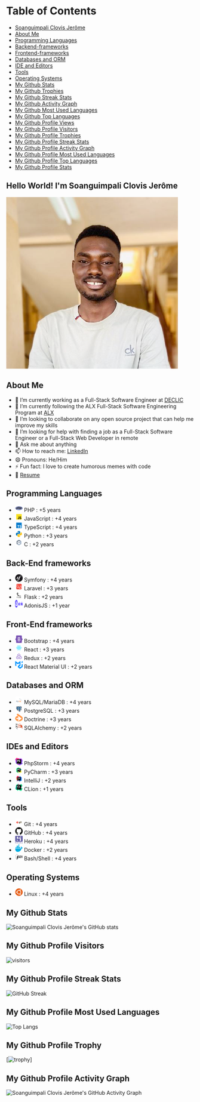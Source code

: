 # Table of Contents
- [Soanguimpali Clovis Jerôme](#soanguimpali-clovis-jerome)
- [About Me](#about-me)
- [Programming Languages](#programming-languages)
- [Backend-frameworks](#backend-frameworks)
- [Frontend-frameworks](#frontend-frameworks)
- [Databases and ORM](#databases)
- [IDE and Editors](#ide-and-editors)
- [Tools](#tools)
- [Operating Systems](#operating-systems)
- [My Github Stats](#my-github-stats)
- [My Github Trophies](#my-github-trophies)
- [My Github Streak Stats](#my-github-streak-stats)
- [My Github Activity Graph](#my-github-activity-graph)
- [My Github Most Used Languages](#my-github-most-used-languages)
- [My Github Top Languages](#my-github-top-languages)
- [My Github Profile Views](#my-github-profile-views)
- [My Github Profile Visitors](#my-github-profile-visitors)
- [My Github Profile Trophies](#my-github-profile-trophies)
- [My Github Profile Streak Stats](#my-github-profile-streak-stats)
- [My Github Profile Activity Graph](#my-github-profile-activity-graph)
- [My Github Profile Most Used Languages](#my-github-profile-most-used-languages)
- [My Github Profile Top Languages](#my-github-profile-top-languages)
- [My Github Profile Stats](#my-github-profile-stats)

## Hello World! I'm Soanguimpali Clovis Jerôme
![Soanguimpali Clovis Jerôme](./assets/images/profile.png)

## About Me
- 🔭 I’m currently working as a Full-Stack Software Engineer at [DECLIC](https://declic.africa/) 
- 🌱 I’m currently following the ALX Full-Stack Software Engineering Program at [ALX](https://www.alxafrica.com/software-engineering-2022/)
- 👯 I’m looking to collaborate on any open source project that can help me improve my skills
- 🤔 I’m looking for help with finding a job as a Full-Stack Software Engineer or a Full-Stack Web Developer in remote
- 💬 Ask me about anything
- 📫 How to reach me: [LinkedIn](https://www.linkedin.com/in/faso-dev/)
- 😄 Pronouns: He/Him
- ⚡ Fun fact: I love to create humorous memes with code
- 📝 [Resume](mailto:jeromeonadja28@gmail.com)

## Programming Languages
- <img src="./assets/images/php.png" width="20" height="20"  alt="PHP"/> PHP : +5 years
- <img src="./assets/images/javascript.svg" width="20" height="20"  alt="JavaScript"/> JavaScript : +4 years
- <img src="./assets/images/typescript.svg" width="20" height="20"  alt="TypeScript"/> TypeScript : +4 years
- <img src="./assets/images/python.svg" width="20" height="20"  alt="Python"/> Python : +3 years
- <img src="./assets/images/c.svg" width="20" height="20"  alt="C"/> C : +2 years

## Back-End frameworks
- <img src="./assets/images/symfony.svg" width="20" height="20"  alt="Symfony"/> Symfony : +4 years
- <img src="./assets/images/laravel.svg" width="20" height="20"  alt="Laravel"/> Laravel : +3 years
- <img src="./assets/images/flask.svg" width="20" height="20"  alt="Flask"/> Flask : +2 years
- <img src="./assets/images/adonisjs.svg" width="20" height="20"  alt="AdonisJS"/> AdonisJS : +1 year

## Front-End frameworks
- <img src="./assets/images/bootstrap.svg" width="20" height="20"  alt="Bootstrap"/> Bootstrap : +4 years
- <img src="./assets/images/react.svg" width="20" height="20"  alt="React"/> React : +3 years
- <img src="./assets/images/redux.svg" width="20" height="20"  alt="Redux"/> Redux : +2 years
- <img src="./assets/images/mui.png" width="20" height="20"  alt="React Material UI"/> React Material UI : +2 years

## Databases and ORM
- <img src="./assets/images/mysql.svg" width="20" height="20"  alt="MySQL"/> MySQL/MariaDB : +4 years
- <img src="./assets/images/postgresql.svg" width="20" height="20"  alt="PostgreSQL"/> PostgreSQL : +3 years
- <img src="./assets/images/doctrine.png" width="20" height="20"  alt="Doctrine"/> Doctrine : +3 years
- <img src="./assets/images/sqlalchemy.png" width="20" height="20"  alt="SQLAlchemy"/> SQLAlchemy : +2 years

## IDEs and Editors
- <img src="./assets/images/phpstorm.svg" width="20" height="20"  alt="PhpStorm"/> PhpStorm : +4 years
- <img src="./assets/images/pycharm.svg" width="20" height="20"  alt="PyCharm"/> PyCharm : +3 years
- <img src="./assets/images/intellij.svg" width="20" height="20"  alt="IntelliJ"/> IntelliJ : +2 years
- <img src="./assets/images/clion.png" width="20" height="20"  alt="CLion"/> CLion : +1 years

## Tools
- <img src="./assets/images/git.svg" width="20" height="20"  alt="Git"/> Git : +4 years
- <img src="./assets/images/github.svg" width="20" height="20"  alt="GitHub"/> GitHub : +4 years
- <img src="./assets/images/heroku.svg" width="20" height="20"  alt="Heroku"/> Heroku : +4 years
- <img src="./assets/images/docker.png" width="20" height="20"  alt="Docker"/> Docker : +2 years
- <img src="./assets/images/bash.svg" width="20" height="20"  alt="Bash"/> Bash/Shell : +4 years

## Operating Systems
- <img src="./assets/images/linux.png" width="20" height="20"  alt="Linux"/> Linux : +4 years

## My Github Stats
![Soanguimpali Clovis Jerôme's GitHub stats](https://github-readme-stats.vercel.app/api?username=faso-dev&show_icons=true&theme=radical)

## My Github Profile Visitors
![visitors](https://visitor-badge.glitch.me/badge?page_id=faso-dev)

## My Github Profile Streak Stats
![GitHub Streak](https://github-readme-streak-stats.herokuapp.com/?user=faso-dev&theme=radical)

## My Github Profile Most Used Languages
![Top Langs](https://github-readme-stats.vercel.app/api/top-langs/?username=faso-dev&theme=radical)

## My Github Profile Trophy
[![trophy](https://github-profile-trophy.vercel.app/?username=faso-dev&theme=radical)]

## My Github Profile Activity Graph
![Soanguimpali Clovis Jerôme's GitHub Activity Graph](https://activity-graph.herokuapp.com/graph?username=faso-dev&theme=react-dark)

